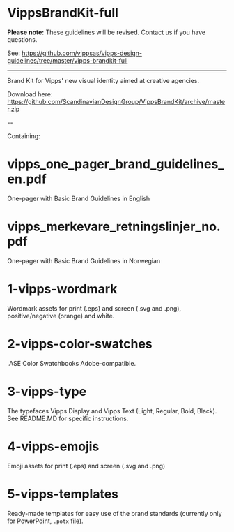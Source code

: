 <!-- START_METADATA
---
title: Brandkit
sidebar_position: 90
pagination_next: null
---
END_METADATA -->

# VippsBrandKit-full

**Please note:** These guidelines will be revised. Contact us if you have questions.

See: <https://github.com/vippsas/vipps-design-guidelines/tree/master/vipps-brandkit-full>

----------

Brand Kit for Vipps' new visual identity aimed at creative agencies.

Download here:
https://github.com/ScandinavianDesignGroup/VippsBrandKit/archive/master.zip

--

Containing:

# vipps_one_pager_brand_guidelines_en.pdf

One-pager with Basic Brand Guidelines in English

# vipps_merkevare_retningslinjer_no.pdf

One-pager with Basic Brand Guidelines in Norwegian

# 1-vipps-wordmark

Wordmark assets for print (.eps) and screen (.svg and .png), positive/negative (orange) and white.

# 2-vipps-color-swatches

.ASE Color Swatchbooks Adobe-compatible.

# 3-vipps-type

The typefaces Vipps Display and Vipps Text (Light, Regular, Bold, Black). See README.MD for specific instructions.

# 4-vipps-emojis

Emoji assets for print (.eps) and screen (.svg and .png)

# 5-vipps-templates

Ready-made templates for easy use of the brand standards (currently only for PowerPoint, `.potx` file).
